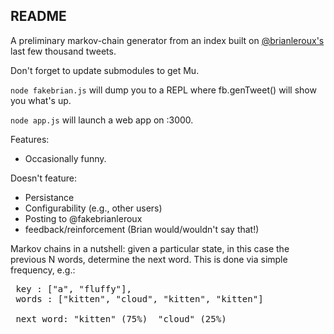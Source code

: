 ## README ##

A preliminary markov-chain generator from an index built on [@brianleroux's](http://twitter.com/brianleroux) last few thousand tweets.

Don't forget to update submodules to get Mu.

`node fakebrian.js` will dump you to a REPL where fb.genTweet() will show you what's up.

`node app.js` will launch a web app on :3000.

Features:

 - Occasionally funny.

Doesn't feature:

 - Persistance
 - Configurability (e.g., other users)
 - Posting to @fakebrianleroux
 - feedback/reinforcement (Brian would/wouldn't say that!)

Markov chains in a nutshell: given a particular state, in this case the previous N words, determine the next word.  This is done via simple frequency, e.g.:

<pre>
 key : ["a", "fluffy"],
 words : ["kitten", "cloud", "kitten", "kitten"]
 
 next word: "kitten" (75%)  "cloud" (25%)
</pre>
